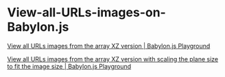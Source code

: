# View-all-URLs-images-on-Babylon.js

[View all URLs images from the array XZ version | Babylon.js Playground](https://playground.babylonjs.com/#43F3M6#1)

[View all URLs images from the array XZ version with scaling the plane size to fit the image size | Babylon.js Playground](https://playground.babylonjs.com/#PR6ZV9#0)

